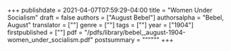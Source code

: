 +++
publishdate = 2021-04-07T07:59:29-04:00
title = "Women Under Socialism"
draft = false
authors = ["August Bebel"]
authorsalpha = "Bebel, August"
translator = [""]
genre = [""]
tags = [""]
year = ["1904"]
firstpublished = [""]
pdf = "/pdfs/library/bebel,_august-1904-women_under_socialism.pdf"
postsummary = """"""
+++
